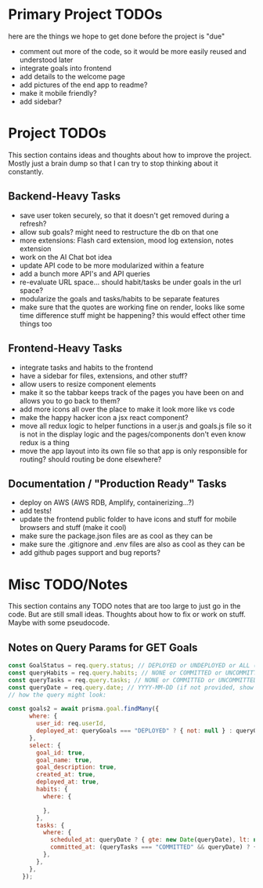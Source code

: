 
# Primary Project TODOs
here are the things we hope to get done before the project is "due"

- comment out more of the code, so it would be more easily reused and understood later 
- integrate goals into frontend 
- add details to the welcome page 
- add pictures of the end app to readme?
- make it mobile friendly?
- add sidebar? 


# Project TODOs
This section contains ideas and thoughts about how to improve the project.
Mostly just a brain dump so that I can try to stop thinking about it constantly.

## Backend-Heavy Tasks
- save user token securely, so that it doesn't get removed during a refresh? 
- allow sub goals? might need to restructure the db on that one 
- more extensions: Flash card extension, mood log extension, notes extension 
- work on the AI Chat bot idea
- update API code to be more modularized within a feature 
- add a bunch more API's and API queries
- re-evaluate URL space... should habit/tasks be under goals in the url space? 
- modularize the goals and tasks/habits to be separate features 
- make sure that the quotes are working fine on render, looks like some time 
  difference stuff might be happening? this would effect other time things too


## Frontend-Heavy Tasks
- integrate tasks and habits to the frontend
- have a sidebar for files, extensions, and other stuff? 
- allow users to resize component elements
- make it so the tabbar keeps track of the pages you have been on and allows you to go back to them? 
- add more icons all over the place to make it look more like vs code
- make the happy hacker icon a jsx react component? 
- move all redux logic to helper functions in a user.js and goals.js file so it is not in the display logic
  and the pages/components don't even know redux is a thing
- move the app layout into its own file so that app is only responsible for routing? should routing be done elsewhere?


## Documentation / "Production Ready" Tasks
- deploy on AWS (AWS RDB, Amplify, containerizing...?)
- add tests!
- update the frontend public folder to have icons and stuff for mobile browsers and stuff (make it cool)
- make sure the package.json files are as cool as they can be
- make sure the .gitignore and .env files are also as cool as they can be
- add github pages support and bug reports? 



# Misc TODO/Notes
This section contains any TODO notes that are too large to just go in the code.
But are still small ideas. Thoughts about how to fix or work on stuff. 
Maybe with some pseudocode.


## Notes on Query Params for GET Goals
```javascript
const GoalStatus = req.query.status; // DEPLOYED or UNDEPLOYED or ALL (if not provided, show all goals)
const queryHabits = req.query.habits; // NONE or COMMITTED or UNCOMMITTED or ALL (if not provided, show all habits)
const queryTasks = req.query.tasks; // NONE or COMMITTED or UNCOMMITTED or ALL (if not provided, show all tasks)
const queryDate = req.query.date; // YYYY-MM-DD (if not provided, show all days)
// how the query might look:

const goals2 = await prisma.goal.findMany({
      where: {
        user_id: req.userId,
        deployed_at: queryGoals === "DEPLOYED" ? { not: null } : queryGoals === "UNDEPLOYED" ? null : undefined,
      },
      select: {
        goal_id: true,
        goal_name: true,
        goal_description: true,
        created_at: true,
        deployed_at: true,
        habits: {
          where: {

          },
        },
        tasks: {
          where: {
            scheduled_at: queryDate ? { gte: new Date(queryDate), lt: new Date(queryDate + "T23:59:59") } : undefined,
            committed_at: (queryTasks === "COMMITTED" && queryDate) ? { gte: new Date(queryDate), lt: new Date(queryDate + "T23:59:59") } :  queryTasks === "COMMITTED" ? {not: null} : queryTasks === "UNCOMMITTED" ? null : undefined,
          },
        },
      },
    });
```